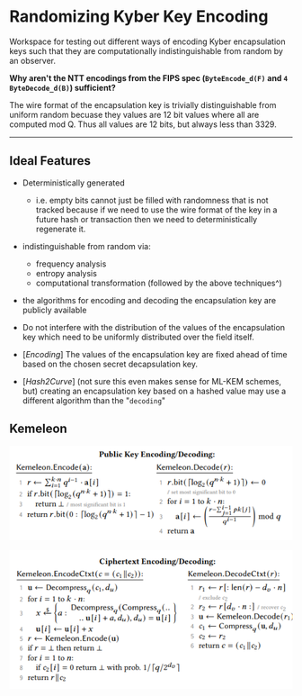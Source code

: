 # Randomizing Kyber Key Encoding

Workspace for testing out different ways of encoding Kyber encapsulation keys such that
they are computationally indistinguishable from random by an observer.


**Why aren't the NTT encodings from the FIPS spec (`ByteEncode_d(F)` and `4 ByteDecode_d(B)`) sufficient?**

The wire format of the encapsulation key is trivially distinguishable from uniform
random becuase they values are 12 bit values where all are computed mod Q. Thus
all values are 12 bits, but always less than 3329.

---

## Ideal Features


- Deterministically generated
  - i.e. empty bits cannot just be filled with randomness that is not tracked
  because if we need to use the wire format of the key in a future hash or
  transaction then we need to deterministically regenerate it.

- indistinguishable from random via:
  - frequency analysis
  - entropy analysis
  - computational transformation (followed by the above techniques^)

- the algorithms for encoding and decoding the encapsulation key are publicly available

- Do not interfere with the distribution of the values of the encapsulation key
which need to be uniformly distributed over the field itself.

- [_Encoding_] The values of the encapsulation key are fixed ahead of time based on the chosen
secret decapsulation key.

- [_Hash2Curve_] \(not sure this even makes sense for ML-KEM schemes, but) creating an encapsulation
key based on a hashed value may use a different algorithm than the "`decoding`"


## Kemeleon

![Encapsulation Key Encoding Scheme](doc/kemeleon_ek_scheme_gunther_etal.png "Encapsulation Key Encoding")

![Ciphertext Encoding Scheme](doc/kemeleon_ct_scheme_gunther_etal.png "Ciphertext Encoding")

